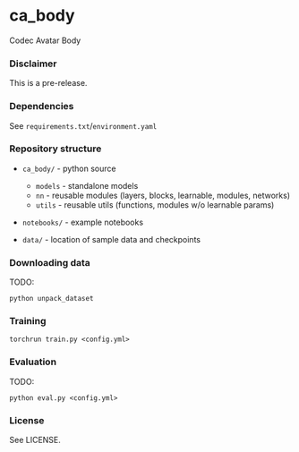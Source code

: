 # ca_body

Codec Avatar Body

### Disclaimer

This is a pre-release.

### Dependencies

See `requirements.txt`/`environment.yaml`

### Repository structure

- `ca_body/` - python source
    * `models` - standalone models
    * `nn` - reusable modules (layers, blocks, learnable, modules, networks)
    * `utils` - reusable utils (functions, modules w/o learnable params)

- `notebooks/` - example notebooks
- `data/` - location of sample data and checkpoints


### Downloading data

TODO: 

```
python unpack_dataset
```

### Training

```
torchrun train.py <config.yml>
```

### Evaluation

TODO: 

```
python eval.py <config.yml>
```



### License

See LICENSE.
